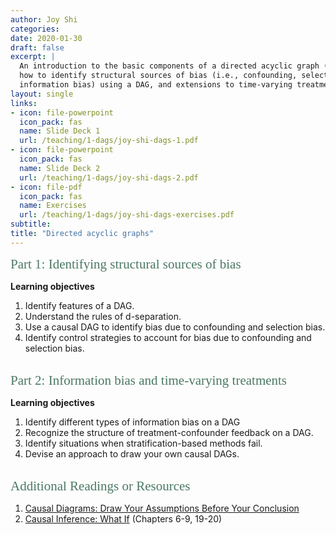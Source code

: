 ```yaml
---
author: Joy Shi
categories:
date: 2020-01-30
draft: false
excerpt: |
  An introduction to the basic components of a directed acyclic graph (DAGs), 
  how to identify structural sources of bias (i.e., confounding, selection bias, 
  information bias) using a DAG, and extensions to time-varying treatments. 
layout: single
links:
- icon: file-powerpoint
  icon_pack: fas
  name: Slide Deck 1
  url: /teaching/1-dags/joy-shi-dags-1.pdf
- icon: file-powerpoint
  icon_pack: fas
  name: Slide Deck 2
  url: /teaching/1-dags/joy-shi-dags-2.pdf
- icon: file-pdf
  icon_pack: fas
  name: Exercises
  url: /teaching/1-dags/joy-shi-dags-exercises.pdf
subtitle: 
title: "Directed acyclic graphs"
---
```


<span style="color:#4b7863; font-family: 'Garamond'; font-size: 1.5em; font-weight: 100">Part 1: Identifying structural sources of bias</span>

**Learning objectives**
1. Identify features of a DAG.
2. Understand the rules of d-separation.
3. Use a causal DAG to identify bias due to confounding and selection bias.
4. Identify control strategies to account for bias due to confounding and selection bias.
<br><br>

<span style="color:#4b7863; font-family: 'Garamond'; font-size: 1.5em; font-weight: 100">Part 2: Information bias and time-varying treatments</span>

**Learning objectives**
1. Identify different types of information bias on a DAG
2. Recognize the structure of treatment-confounder feedback on a DAG.
3. Identify situations when stratification-based methods fail.
4. Devise an approach to draw your own causal DAGs.
<br><br>

<span style="color:#4b7863; font-family: 'Garamond'; font-size: 1.5em; font-weight: 100">Additional Readings or Resources</span>  
1. [Causal Diagrams: Draw Your Assumptions Before Your Conclusion](https://www.edx.org/course/causal-diagrams-draw-your-assumptions-before-your)
2. [Causal Inference: What If](https://www.hsph.harvard.edu/miguel-hernan/causal-inference-book/) (Chapters 6-9, 19-20)
